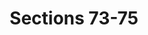 ---
title: "Sections 73-75"
draft: false
exceptions:
- info53o
memberstates:
- IE
score: 3
compensation:
- 
remarks: |
 


link: ""
---